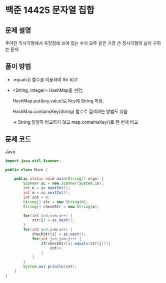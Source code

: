 # 백준 14425 문자열 집합

## 문제 설명
주어진 직사각형에서 꼭짓점에 쓰여 있는 수가 모두 같은 가장 큰 정사각형의 넓이 구하는 문제

## 풀이 방법
- .equals() 함수를 이용하여 Str 비교 
- <String, Integer> HashMap을 선언,

  HashMap.put(key,value)로 Key에 String 저장,

  HashMap.containsKey(String) 함수로 검색하는 방법도 있음
  
  -> String 일일히 비교하지 않고 map.containsKey()로 한 번에 비교
  
## 문제 코드
Java

```java
import java.util.Scanner;

public class Main {

	public static void main(String[] args) {
		Scanner sc = new Scanner(System.in);
		int n = sc.nextInt();
		int m = sc.nextInt();
		int cnt = 0;
		String[] str = new String[n];
		String[] checkStr = new String[m];

		for(int i=0;i<n;i++) {
			str[i] = sc.next();
		}
		for(int i=0;i<m;i++) {
			checkStr[i] = sc.next();
			for(int j=0;j<n;j++) {
				if(checkStr[i].equals(str[j])){ 
					cnt++;
				}
			}
		}
		System.out.println(cnt);
	}
}
